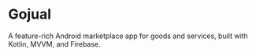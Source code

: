 # Gojual
A feature-rich Android marketplace app for goods and services, built with Kotlin, MVVM, and Firebase.
